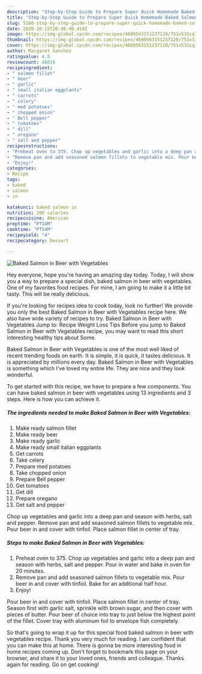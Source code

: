 ```yaml
---
description: "Step-by-Step Guide to Prepare Super Quick Homemade Baked Salmon in Beer with Vegetables"
title: "Step-by-Step Guide to Prepare Super Quick Homemade Baked Salmon in Beer with Vegetables"
slug: 5160-step-by-step-guide-to-prepare-super-quick-homemade-baked-salmon-in-beer-with-vegetables
date: 2020-10-15T20:48:40.414Z
image: https://img-global.cpcdn.com/recipes/4689563151237120/751x532cq70/baked-salmon-in-beer-with-vegetables-recipe-main-photo.jpg
thumbnail: https://img-global.cpcdn.com/recipes/4689563151237120/751x532cq70/baked-salmon-in-beer-with-vegetables-recipe-main-photo.jpg
cover: https://img-global.cpcdn.com/recipes/4689563151237120/751x532cq70/baked-salmon-in-beer-with-vegetables-recipe-main-photo.jpg
author: Margaret Sanchez
ratingvalue: 4.8
reviewcount: 46018
recipeingredient:
- " salmon fillet"
- " beer"
- " garlic"
- " small italian eggplants"
- " carrots"
- " celery"
- " med potatoes"
- " chopped onion"
- " Bell pepper"
- " tomatoes"
- " dill"
- " oregano"
- " salt and pepper"
recipeinstructions:
- "Preheat oven to 375. Chop up vegetables and garlic into a deep pan and season with herbs, salt and pepper. Pour in water and bake in oven for 20 minutes."
- "Remove pan and add seasoned salmon fillets to vegetable mix. Pour beer in and cover with tinfoil. Bake for an additional half hour."
- "Enjoy!"
categories:
- Recipe
tags:
- baked
- salmon
- in

katakunci: baked salmon in 
nutrition: 200 calories
recipecuisine: American
preptime: "PT14M"
cooktime: "PT54M"
recipeyield: "4"
recipecategory: Dessert

---
```



![Baked Salmon in Beer with Vegetables](https://img-global.cpcdn.com/recipes/4689563151237120/751x532cq70/baked-salmon-in-beer-with-vegetables-recipe-main-photo.jpg)

Hey everyone, hope you're having an amazing day today. Today, I will show you a way to prepare a special dish, baked salmon in beer with vegetables. One of my favorites food recipes. For mine, I am going to make it a little bit tasty. This will be really delicious.

If you&#39;re looking for recipes idea to cook today, look no further! We provide you only the best Baked Salmon in Beer with Vegetables recipe here. We also have wide variety of recipes to try. Baked Salmon in Beer with Vegetables Jump to: Recipe Weight Loss Tips Before you jump to Baked Salmon in Beer with Vegetables recipe, you may want to read this short interesting healthy tips about Some.

Baked Salmon in Beer with Vegetables is one of the most well liked of recent trending foods on earth. It is simple, it is quick, it tastes delicious. It is appreciated by millions every day. Baked Salmon in Beer with Vegetables is something which I've loved my entire life. They are nice and they look wonderful.


To get started with this recipe, we have to prepare a few components. You can have baked salmon in beer with vegetables using 13 ingredients and 3 steps. Here is how you can achieve it.

<!--inarticleads1-->

##### The ingredients needed to make Baked Salmon in Beer with Vegetables:

1. Make ready  salmon fillet
1. Make ready  beer
1. Make ready  garlic
1. Make ready  small italian eggplants
1. Get  carrots
1. Take  celery
1. Prepare  med potatoes
1. Take  chopped onion
1. Prepare  Bell pepper
1. Get  tomatoes
1. Get  dill
1. Prepare  oregano
1. Get  salt and pepper


Chop up vegetables and garlic into a deep pan and season with herbs, salt and pepper. Remove pan and add seasoned salmon fillets to vegetable mix. Pour beer in and cover with tinfoil. Place salmon fillet in center of tray. 

<!--inarticleads2-->

##### Steps to make Baked Salmon in Beer with Vegetables:

1. Preheat oven to 375. Chop up vegetables and garlic into a deep pan and season with herbs, salt and pepper. Pour in water and bake in oven for 20 minutes.
1. Remove pan and add seasoned salmon fillets to vegetable mix. Pour beer in and cover with tinfoil. Bake for an additional half hour.
1. Enjoy!


Pour beer in and cover with tinfoil. Place salmon fillet in center of tray. Season first with garlic salt, sprinkle with brown sugar, and then cover with pieces of butter. Pour beer of choice into tray to just below the highest point of the fillet. Cover tray with aluminum foil to envelope fish completely. 

So that's going to wrap it up for this special food baked salmon in beer with vegetables recipe. Thank you very much for reading. I am confident that you can make this at home. There is gonna be more interesting food in home recipes coming up. Don't forget to bookmark this page on your browser, and share it to your loved ones, friends and colleague. Thanks again for reading. Go on get cooking!

